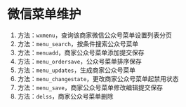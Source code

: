 # 微信菜单维护

1. 方法：`wxmenu`，查询该商家微信公众号菜单设置列表分页
2. 方法：`menu_search`，按条件搜索公众号菜单
3. 方法：`menuadd`，商家公众号菜单添加提交保存
4. 方法：`menu_ordersave`，公众号菜单排序保存
5. 方法：`menu_updates`，生成商家公众号菜单
6. 方法：`menu_changestate`，更改商家公众号菜单起禁用状态
7. 方法：`menu_save`，商家公众号菜单修改编辑提交保存
8. 方法：`delss`，商家公众号菜单删除